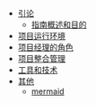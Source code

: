 <!-- docs/_sidebar.md -->

* [引论](/introduction/README.md)
  * [指南概述和目的](/introduction/capture01.md)
* [项目运行环境](/environment/README.md)
* [项目经理的角色](/pmrole/README.md)
* [项目整合管理](/integration_management/README.md)
* [工具和技术](/tool&tech/README.md)
* [其他]()
  * [mermaid](/other/mermaid.md)